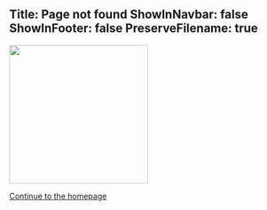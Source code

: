 Title: Page not found
ShowInNavbar: false
ShowInFooter: false
PreserveFilename: true
---
<div class="mt-5 mb-5 text-center">
    <img src="/assets/icons/not-found.svg" width="250" />
</div>

<p class="text-center">
    <a href="/">Continue to the homepage</a>
</p>
